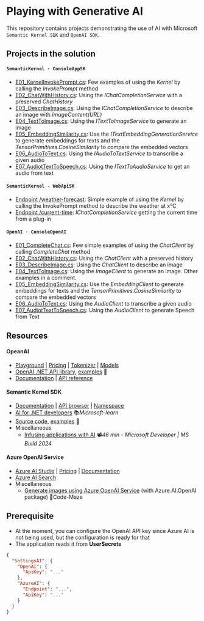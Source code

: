 # Playing with Generative AI
This repository contains projects demonstrating the use of AI with Microsoft `Semantic Kernel SDK` and `OpenAI SDK`.

## Projects in the solution

#### `SemanticKernel - ConsoleAppSK`

- [E01_KernelInvokePrompt.cs](ConsoleAppSK/Examples/E01_KernelInvokePrompt.cs): Few examples of using the *Kernel* by calling the *InvokePrompt* method
- [E02_ChatWithHistory.cs](ConsoleAppSK/Examples/E02_ChatWithHistory.cs): Using the *IChatCompletionService* with a preserved *ChatHistory*
- [E03_DescribeImage.cs](ConsoleAppSK/Examples/E03_DescribeImage.cs): Using the *IChatCompletionService* to describe an image with *ImageContent(URL)*
- [E04_TextToImage.cs](ConsoleAppSK/Examples/E04_TextToImage.cs): Using the *ITextToImageService* to generate an image
- [E05_EmbeddingSimilarity.cs](ConsoleAppSK/Examples/E05_EmbeddingSimilarity.cs): Use the *ITextEmbeddingGenerationService* to generate embeddings for texts and the *TensorPrimitives.CosineSimilarity* to compare the embedded vectors
- [E06_AudioToText.cs](ConsoleAppSK/Examples/E06_AudioToText.cs): Using the *IAudioToTextService* to transcribe a given audio
- [E07_AudiotTextToSpeech.cs](ConsoleAppSK/Examples/E07_AudiotTextToSpeech.cs): Using the *ITextToAudioService* to get an audio from text

#### `SemanticKernel - WebApiSK`

- [Endpoint /weather-forecast](WebApiSK/Endpoints/WeatherForecastEndpoints.cs): Simple example of using the *Kernel* by calling the InvokePrompt method to describe the weather at x°C
- [Endpoint /current-time](WebApiSK/Endpoints/CurrentTimeEndpoints.cs): *IChatCompletionService* getting the current time from a plug-in

#### `OpenAI - ConsoleOpenAI`

- [E01_CompleteChat.cs](ConsoleOpenAI/Examples/E01_CompleteChat.cs): Few simple examples of using the *ChatClient* by calling *CompleteChat* method
- [E02_ChatWithHistory.cs](ConsoleOpenAI/Examples/E02_ChatWithHistory.cs): Using the *ChatClient* with a preserved history
- [E03_DescribeImage.cs](ConsoleOpenAI/Examples/E03_DescribeImage.cs): Using the *ChatClient* to describe an image
- [E04_TextToImage.cs](ConsoleOpenAI/Examples/E04_TextToImage.cs): Using the *ImageClient* to generate an image. Other examples in a comment.
- [E05_EmbeddingSimilarity.cs](ConsoleOpenAI/Examples/E05_EmbeddingSimilarity.cs): Use the *EmbeddingClient* to generate embeddings for texts and the *TensorPrimitives.CosineSimilarity* to compare the embedded vectors
- [E06_AudioToText.cs](ConsoleOpenAI/Examples/E06_AudioToText.cs): Using the *AudioClient* to transcribe a given audio
- [E07_AudiotTextToSpeech.cs](ConsoleOpenAI/Examples/E07_AudiotTextToSpeech.cs): Using the *AudioClient* to generate Speech from Text

## Resources

#### OpeanAI

- [Playground](https://platform.openai.com/playground) | [Pricing](https://openai.com/api/pricing) | [Tokenizer](https://platform.openai.com/tokenizer) | [Models](https://platform.openai.com/docs/models/overview)
- [OpenAI .NET API library](https://github.com/openai/openai-dotnet), [examples](https://github.com/openai/openai-dotnet/tree/main/examples) 👤
- [Documentation](https://platform.openai.com/docs/overview) | [API reference](https://platform.openai.com/docs/api-reference/introduction)

#### Semantic Kernel SDK

- [Documentation](https://learn.microsoft.com/en-us/semantic-kernel/overview) | [API browser](https://learn.microsoft.com/en-us/dotnet/api/?view=semantic-kernel-dotnet) | [Namespace](https://learn.microsoft.com/en-us/dotnet/api/microsoft.semantickernel)
- [AI for .NET developers](https://learn.microsoft.com/en-us/dotnet/ai) 📚*Microsoft-learn*
- [Source code](https://github.com/microsoft/semantic-kernel), [examples](https://github.com/microsoft/semantic-kernel/tree/main/dotnet) 👤
- Miscellaneous
  - [Infusing applications with AI](https://youtu.be/jrNfKeGSuCg) 📽️*46 min - Microsoft Developer | MS Build 2024*

#### Azure OpenAI Service

- [Azure AI Studio](https://ai.azure.com) | [Pricing](https://azure.microsoft.com/en-us/pricing/details/cognitive-services/openai-service) | [Documentation](https://learn.microsoft.com/en-us/azure/ai-services/openai/overview)
- [Azure AI Search](https://learn.microsoft.com/en-us/azure/search/search-what-is-azure-search)
- Miscellaneous
  - [Generate images using Azure OpenAI Service](https://code-maze.com/aspnetcore-generate-images-using-openai) (with Azure.AI.OpenAI package) 📓Code-Maze

## Prerequisite

- At the moment, you can configure the OpenAI API key since Azure AI is not being used, but the configuration is ready for that
- The application reads it from **UserSecrets**

```json
{
  "SettingsAI": {
    "OpenAI": {
      "ApiKey": "..."
    },
    "AzureAI": {
      "Endpoint": "...",
      "ApiKey": "..."
    }
  }
}
```